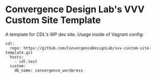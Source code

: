 # Convergence Design Lab's VVV Custom Site Template

A template for CDL's WP dev site. Usage inside of Vagrant config:

```
cdl:
  repo: https://github.com/ConvergenceDesignLab/vvv-custom-site-template.git
  hosts:
    - cdl.test
  custom:
    db_name: convergence_wordpress
```
